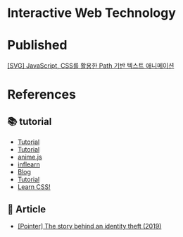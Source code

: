 # Interactive Web Technology

# Published
[[SVG] JavaScript, CSS를 활용한 Path 기반 텍스트 애니메이션](https://uiyoji-journal.tistory.com/57)

# References
## 📚 tutorial
- [Tutorial](https://www.youtube.com/watch?v=CZTCciHE72I)
- [Tutorial](https://www.youtube.com/watch?v=bfaPnlYE8Jo)
- [anime.js](https://animejs.com/)
- [inflearn](https://www.inflearn.com/course/bbc-%EC%9D%B8%ED%84%B0%EB%9E%99%ED%8B%B0%EB%B8%8C%EC%9B%B9-%ED%81%B4%EB%A1%A0#)
- [Blog](https://itadventure.tistory.com/133?category=728056)
- [Tutorial](https://www.youtube.com/watch?v=vJNVramny9k&t=918s)
- [Learn CSS!](https://web.dev/learn/css/animations/)

## 📜 Article
- [[Pointer] The story behind an identity theft (2019)](https://pointer.kro-ncrv.nl/het-verhaal-achter-een-identiteitsroof#lang=en)


